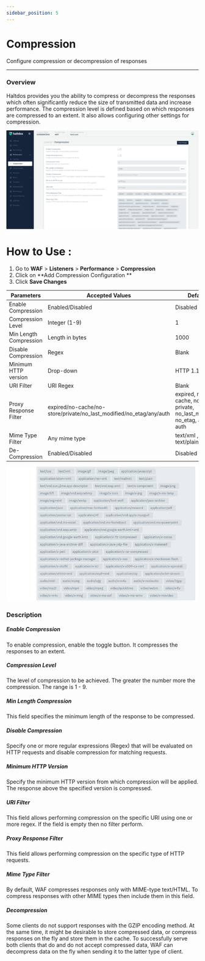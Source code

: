 ```yaml
---
sidebar_position: 5
---
```

# Compression
Configure compression or decompression of responses

---

### Overview 
Haltdos provides you the ability to compress or decompress the responses which often significantly reduce the size of transmitted data and increase performance. The compression level is defined based on which responses are compressed to an extent. It also allows configuring other settings for compression.

![Caching](/img/waf/v7/docs/performance_compression.png)

# How to Use :
1. Go to **WAF** > **Listeners** > **Performance** > **Compression**
2. Click on **Add Compression Configuration ** 
3. Click **Save Changes**

| Parameters | Accepted Values | Default |
| ----------- | ----------- | --------- |
| Enable Compression | Enabled/Disabled | Disabled
| Compression Level | Integer (1-9) | 1
| Min Length Compression | Length in bytes | 1000
| Disable Compression| Regex | Blank
| Minimum HTTP version | Drop-down| HTTP 1.1
| URI Filter | URI Regex | Blank
| Proxy Response Filter | expired/no-cache/no-store/private/no_last_modified/no_etag/any/auth | expired, no-cache, no-store, private, no_last_modified, no_etag, any, auth
| Mime Type Filter |Any mime type| text/xml , text/plain
| De-Compression | Enabled/Disabled | Disabled
     
![Compression](/img/waf/v7/docs/performance.png)

### Description 

##### **Enable Compression**

To enable compression, enable the toggle button. It compresses the responses to an extent.

##### **Compression Level**

The level of compression to be achieved. The greater the number more the compression. The range is 1 - 9.

##### **Min Length Compression**

This field specifies the minimum length of the response to be compressed.

##### **Disable Compression**

Specify one or more regular expressions (Regex) that will be evaluated on HTTP requests and disable compression for matching requests.

##### **Minimum HTTP Version**

Specify the minimum HTTP version from which compression will be applied. The response above the specified version is compressed.

##### **URI Filter**

This field allows performing compression on the specific URI using one or more regex. If the field is empty then no filter perform.

##### **Proxy Response Filter**

This field allows performing compression on the specific type of HTTP requests. 

##### **Mime Type Filter**

By default, WAF compresses responses only with MIME-type text/HTML. To compress responses with other MIME types then include them in this field.

##### **Decompression**

Some clients do not support responses with the GZIP encoding method. At the same time, it might be desirable to store compressed data, or compress responses on the fly and store them in the cache. To successfully serve both clients that do and do not accept compressed data, WAF can decompress data on the fly when sending it to the latter type of client.





